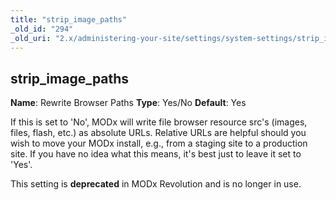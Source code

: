 ```yaml
---
title: "strip_image_paths"
_old_id: "294"
_old_uri: "2.x/administering-your-site/settings/system-settings/strip_image_paths"
---
```


## strip\_image\_paths

**Name**: Rewrite Browser Paths 
**Type**: Yes/No 
**Default**: Yes

If this is set to 'No', MODx will write file browser resource src's (images, files, flash, etc.) as absolute URLs. Relative URLs are helpful should you wish to move your MODx install, e.g., from a staging site to a production site. If you have no idea what this means, it's best just to leave it set to 'Yes'.

This setting is **deprecated** in MODx Revolution and is no longer in use.